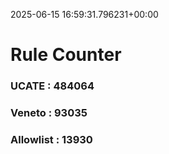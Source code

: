 2025-06-15 16:59:31.796231+00:00
# Rule Counter 
 ### UCATE : 484064

 ### Veneto : 93035

 ### Allowlist : 13930